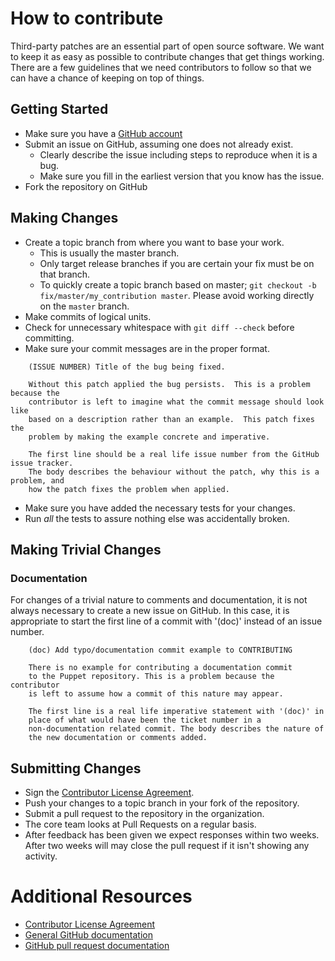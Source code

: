 # How to contribute

Third-party patches are an essential part of open source software. We want
to keep it as easy as possible to contribute changes that get things working.
There are a few guidelines that we need contributors to follow so that we can
have a chance of keeping on top of things.

## Getting Started

* Make sure you have a [GitHub account](https://github.com/signup/free)
* Submit an issue on GitHub, assuming one does not already exist.
  * Clearly describe the issue including steps to reproduce when it is a bug.
  * Make sure you fill in the earliest version that you know has the issue.
* Fork the repository on GitHub

## Making Changes

* Create a topic branch from where you want to base your work.
  * This is usually the master branch.
  * Only target release branches if you are certain your fix must be on that
    branch.
  * To quickly create a topic branch based on master; `git checkout -b
    fix/master/my_contribution master`. Please avoid working directly on the
    `master` branch.
* Make commits of logical units.
* Check for unnecessary whitespace with `git diff --check` before committing.
* Make sure your commit messages are in the proper format.

````
    (ISSUE NUMBER) Title of the bug being fixed.

    Without this patch applied the bug persists.  This is a problem because the
    contributor is left to imagine what the commit message should look like
    based on a description rather than an example.  This patch fixes the
    problem by making the example concrete and imperative.

    The first line should be a real life issue number from the GitHub issue tracker.
    The body describes the behaviour without the patch, why this is a problem, and
    how the patch fixes the problem when applied.
````

* Make sure you have added the necessary tests for your changes.
* Run _all_ the tests to assure nothing else was accidentally broken.

## Making Trivial Changes

### Documentation

For changes of a trivial nature to comments and documentation, it is not
always necessary to create a new issue on GitHub. In this case, it is
appropriate to start the first line of a commit with '(doc)' instead of
an issue number.

````
    (doc) Add typo/documentation commit example to CONTRIBUTING

    There is no example for contributing a documentation commit
    to the Puppet repository. This is a problem because the contributor
    is left to assume how a commit of this nature may appear.

    The first line is a real life imperative statement with '(doc)' in
    place of what would have been the ticket number in a
    non-documentation related commit. The body describes the nature of
    the new documentation or comments added.
````

## Submitting Changes

* Sign the [Contributor License Agreement](https://www.clahub.com/agreements/KyleChamberlin/mail-manager-python-interface).
* Push your changes to a topic branch in your fork of the repository.
* Submit a pull request to the repository in the organization.
* The core team looks at Pull Requests on a regular basis.
* After feedback has been given we expect responses within two weeks. After two
  weeks will may close the pull request if it isn't showing any activity.

# Additional Resources

* [Contributor License Agreement](https://www.clahub.com/agreements/KyleChamberlin/mail-manager-python-interface)
* [General GitHub documentation](http://help.github.com/)
* [GitHub pull request documentation](http://help.github.com/send-pull-requests/)
